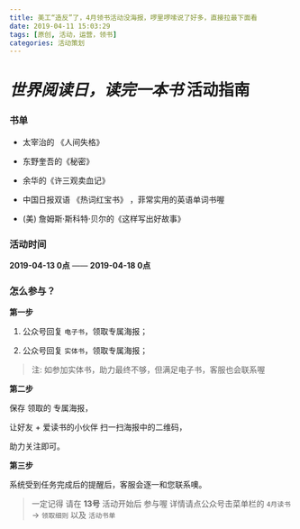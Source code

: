 ```yaml
---
title: 美工“造反”了，4月领书活动没海报，啰里啰嗦说了好多，直接拉最下面看
date: 2019-04-11 15:03:29
tags: [原创, 活动，运营，领书]
categories: 活动策划
---
```


# *世界阅读日，读完一本书* 活动指南

### 书单

* 太宰治的 《人间失格》

* 东野奎吾的《秘密》

* 余华的《许三观卖血记》

* 中国日报双语 《热词红宝书》 ，菲常实用的英语单词书喔

* (美) 詹姆斯·斯科特·贝尔的《这样写出好故事》

### 活动时间

**2019-04-13 0点** —— **2019-04-18 0点**

### 怎么参与？

**第一步**

1. 公众号回复 `电子书`，领取专属海报；

2. 公众号回复 `实体书`，领取专属海报；

> 注: 如参加实体书，助力最终不够，但满足电子书，客服也会联系喔

**第二步**

保存 领取的 专属海报，

让好友 + 爱读书的小伙伴 扫一扫海报中的二维码，

助力关注即可。

**第三步**

系统受到任务完成后的提醒后，客服会逐一和您联系噢。

> 一定记得 请在 **13号** 活动开始后 参与喔
> 详情请点公众号击菜单栏的 `4月读书` -> `领取细则` 以及 `活动书单`
